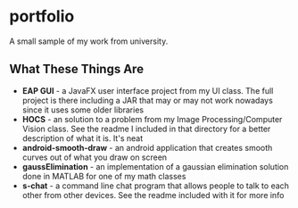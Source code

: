 # portfolio
A small sample of my work from university.

## What These Things Are
* **EAP GUI** - a JavaFX user interface project from my UI class. The full project is there including a JAR that may or may not work nowadays since it uses some older libraries
* **HOCS** - an solution to a problem from my Image Processing/Computer Vision class. See the readme I included in that directory for a better description of what it is. It's neat
* **android-smooth-draw** - an android application that creates smooth curves out of what you draw on screen
* **gaussElimination** - an implementation of a gaussian elimination solution done in MATLAB for one of my math classes
* **s-chat** - a command line chat program that allows people to talk to each other from other devices. See the readme included with it for more info
